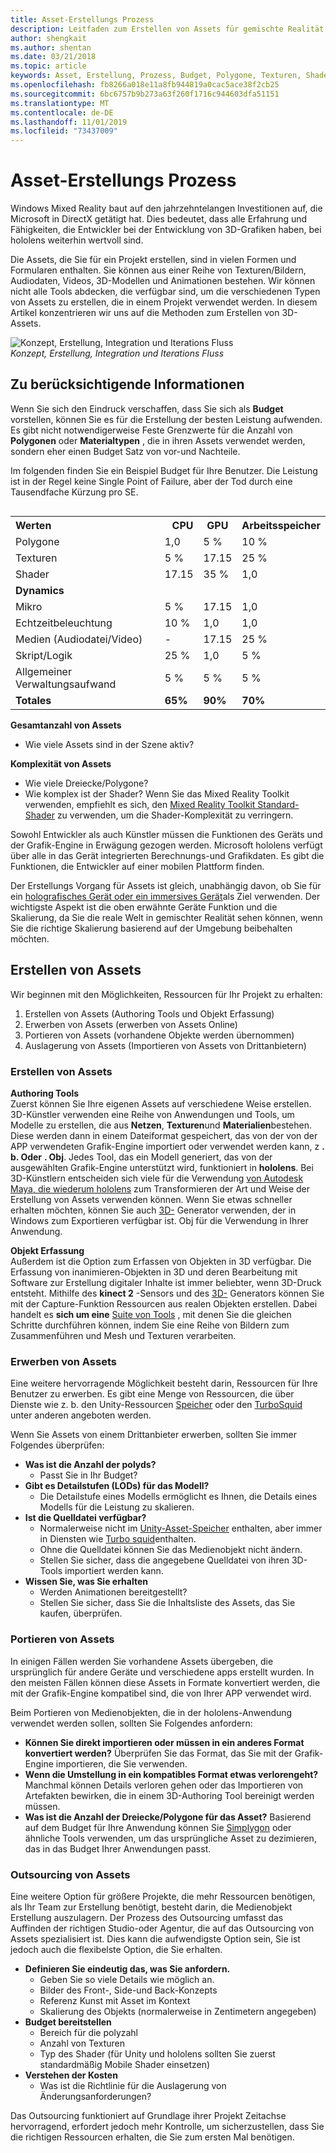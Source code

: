 ```yaml
---
title: Asset-Erstellungs Prozess
description: Leitfaden zum Erstellen von Assets für gemischte Realität.
author: shengkait
ms.author: shentan
ms.date: 03/21/2018
ms.topic: article
keywords: Asset, Erstellung, Prozess, Budget, Polygone, Texturen, Shader, Leistung
ms.openlocfilehash: fb8266a018e11a8fb944819a0cac5ace38f2cb25
ms.sourcegitcommit: 6bc6757b9b273a63f260f1716c944603dfa51151
ms.translationtype: MT
ms.contentlocale: de-DE
ms.lasthandoff: 11/01/2019
ms.locfileid: "73437009"
---
```

# <a name="asset-creation-process"></a>Asset-Erstellungs Prozess

Windows Mixed Reality baut auf den jahrzehntelangen Investitionen auf, die Microsoft in DirectX getätigt hat. Dies bedeutet, dass alle Erfahrung und Fähigkeiten, die Entwickler bei der Entwicklung von 3D-Grafiken haben, bei hololens weiterhin wertvoll sind.

Die Assets, die Sie für ein Projekt erstellen, sind in vielen Formen und Formularen enthalten. Sie können aus einer Reihe von Texturen/Bildern, Audiodaten, Videos, 3D-Modellen und Animationen bestehen. Wir können nicht alle Tools abdecken, die verfügbar sind, um die verschiedenen Typen von Assets zu erstellen, die in einem Projekt verwendet werden. In diesem Artikel konzentrieren wir uns auf die Methoden zum Erstellen von 3D-Assets.

![Konzept, Erstellung, Integration und Iterations Fluss](images/concept-creation-integration-iteration-flow-640px.jpg)<br>
*Konzept, Erstellung, Integration und Iterations Fluss*

## <a name="things-to-consider"></a>Zu berücksichtigende Informationen

Wenn Sie sich den Eindruck verschaffen, dass Sie sich als **Budget** vorstellen, können Sie es für die Erstellung der besten Leistung aufwenden. Es gibt nicht notwendigerweise Feste Grenzwerte für die Anzahl von **Polygonen** oder **Materialtypen** , die in ihren Assets verwendet werden, sondern eher einen Budget Satz von vor-und Nachteile.

Im folgenden finden Sie ein Beispiel Budget für Ihre Benutzer. Die Leistung ist in der Regel keine Single Point of Failure, aber der Tod durch eine Tausendfache Kürzung pro SE.
<br>

<table style="float:right; margin-left: 10px;">
<tr>
<th style="text-align:left;"><b>Werten</b></th><th style="text-align:right;"> CPU</th><th> GPU</th><th> Arbeitsspeicher</th>
</tr><tr>
<td> Polygone</td><td> 1,0</td><td> 5 %</td><td> 10 %</td>
</tr><tr>
<td> Texturen</td><td> 5 %</td><td> 17.15</td><td>25 %</td>
</tr><tr>
<td> Shader</td><td> 17.15</td><td> 35 %</td><td> 1,0</td>
</tr><tr>
<td> <b>Dynamics</b></td><td></td><td></td><td></td>
</tr><tr>
<td> Mikro</td><td> 5 %</td><td> 17.15</td><td> 1,0</td>
</tr><tr>
<td> Echtzeitbeleuchtung</td><td> 10 %</td><td> 1,0</td><td> 1,0</td>
</tr><tr>
<td> Medien (Audiodatei/Video)</td><td> -</td><td> 17.15</td><td> 25 %</td>
</tr><tr>
<td> Skript/Logik</td><td> 25 %</td><td> 1,0</td><td> 5 %</td>
</tr><tr>
<td> Allgemeiner Verwaltungsaufwand</td><td> 5 %</td><td> 5 %</td><td> 5 %</td>
</tr><tr>
<td> <b>Totales</b></td><td> <b>65%</b></td><td> <b>90%</b></td><td> <b>70%</b></td>
</tr>
</table>

**Gesamtanzahl von Assets**
* Wie viele Assets sind in der Szene aktiv?

**Komplexität von Assets**
* Wie viele Dreiecke/Polygone?
* Wie komplex ist der Shader? Wenn Sie das Mixed Reality Toolkit verwenden, empfiehlt es sich, den [Mixed Reality Toolkit Standard-Shader](https://github.com/microsoft/MixedRealityToolkit-Unity/blob/mrtk_release/Documentation/README_MRTKStandardShader.md) zu verwenden, um die Shader-Komplexität zu verringern.

Sowohl Entwickler als auch Künstler müssen die Funktionen des Geräts und der Grafik-Engine in Erwägung gezogen werden. Microsoft hololens verfügt über alle in das Gerät integrierten Berechnungs-und Grafikdaten. Es gibt die Funktionen, die Entwickler auf einer mobilen Plattform finden.

Der Erstellungs Vorgang für Assets ist gleich, unabhängig davon, ob Sie für ein [holografisches Gerät oder ein immersives Gerät](mixed-reality.md#the-mixed-reality-spectrum)als Ziel verwenden. Der wichtigste Aspekt ist die oben erwähnte Geräte Funktion und die Skalierung, da Sie die reale Welt in gemischter Realität sehen können, wenn Sie die richtige Skalierung basierend auf der Umgebung beibehalten möchten. 

## <a name="authoring-assets"></a>Erstellen von Assets

Wir beginnen mit den Möglichkeiten, Ressourcen für Ihr Projekt zu erhalten:
1. Erstellen von Assets (Authoring Tools und Objekt Erfassung)
2. Erwerben von Assets (erwerben von Assets Online)
3. Portieren von Assets (vorhandene Objekte werden übernommen)
4. Auslagerung von Assets (Importieren von Assets von Drittanbietern)

### <a name="creating-assets"></a>Erstellen von Assets

**Authoring Tools**<br>
Zuerst können Sie Ihre eigenen Assets auf verschiedene Weise erstellen. 3D-Künstler verwenden eine Reihe von Anwendungen und Tools, um Modelle zu erstellen, die aus **Netzen**, **Texturen**und **Materialien**bestehen. Diese werden dann in einem Dateiformat gespeichert, das von der von der APP verwendeten Grafik-Engine importiert oder verwendet werden kann, z **. b. Oder** **. Obj**. Jedes Tool, das ein Modell generiert, das von der ausgewählten Grafik-Engine unterstützt wird, funktioniert in **hololens**. Bei 3D-Künstlern entscheiden sich viele für die Verwendung [von Autodesk Maya, die wiederum hololens](https://www.youtube.com/watch?v=q0K3n0Gf8mA) zum Transformieren der Art und Weise der Erstellung von Assets verwenden können. Wenn Sie etwas schneller erhalten möchten, können Sie auch [3D-](https://developer.microsoft.com/windows/hardware/3d-print/3d-builder-resources) Generator verwenden, der in Windows zum Exportieren verfügbar ist. Obj für die Verwendung in Ihrer Anwendung.

**Objekt Erfassung**<br>
Außerdem ist die Option zum Erfassen von Objekten in 3D verfügbar. Die Erfassung von inanimieren-Objekten in 3D und deren Bearbeitung mit Software zur Erstellung digitaler Inhalte ist immer beliebter, wenn 3D-Druck entsteht. Mithilfe des **kinect 2** -Sensors und des [3D-](https://developer.microsoft.com/windows/hardware/3d-print/3d-builder-resources) Generators können Sie mit der Capture-Funktion Ressourcen aus realen Objekten erstellen. Dabei handelt es **sich um eine** [Suite von Tools](https://en.wikipedia.org/wiki/Comparison_of_photogrammetry_software) , mit denen Sie die gleichen Schritte durchführen können, indem Sie eine Reihe von Bildern zum Zusammenführen und Mesh und Texturen verarbeiten.

### <a name="purchasing-assets"></a>Erwerben von Assets

Eine weitere hervorragende Möglichkeit besteht darin, Ressourcen für Ihre Benutzer zu erwerben. Es gibt eine Menge von Ressourcen, die über Dienste wie z. b. den Unity-Ressourcen [Speicher](https://www.assetstore.unity3d.com/) oder den [TurboSquid](https://www.turbosquid.com/) unter anderen angeboten werden.

Wenn Sie Assets von einem Drittanbieter erwerben, sollten Sie immer Folgendes überprüfen:
* **Was ist die Anzahl der polyds?**
  * Passt Sie in Ihr Budget?
* **Gibt es Detailstufen (LODs) für das Modell?**
  * Die Detailstufe eines Modells ermöglicht es Ihnen, die Details eines Modells für die Leistung zu skalieren.
* **Ist die Quelldatei verfügbar?**
  * Normalerweise nicht im [Unity-Asset-Speicher](https://www.assetstore.unity3d.com/) enthalten, aber immer in Diensten wie [Turbo squid](https://www.turbosquid.com/)enthalten.
  * Ohne die Quelldatei können Sie das Medienobjekt nicht ändern.
  * Stellen Sie sicher, dass die angegebene Quelldatei von ihren 3D-Tools importiert werden kann.
* **Wissen Sie, was Sie erhalten**
  * Werden Animationen bereitgestellt?
  * Stellen Sie sicher, dass Sie die Inhaltsliste des Assets, das Sie kaufen, überprüfen.

### <a name="porting-assets"></a>Portieren von Assets

In einigen Fällen werden Sie vorhandene Assets übergeben, die ursprünglich für andere Geräte und verschiedene apps erstellt wurden. In den meisten Fällen können diese Assets in Formate konvertiert werden, die mit der Grafik-Engine kompatibel sind, die von Ihrer APP verwendet wird.

Beim Portieren von Medienobjekten, die in der hololens-Anwendung verwendet werden sollen, sollten Sie Folgendes anfordern:
* **Können Sie direkt importieren oder müssen in ein anderes Format konvertiert werden?** Überprüfen Sie das Format, das Sie mit der Grafik-Engine importieren, die Sie verwenden.
* **Wenn die Umstellung in ein kompatibles Format etwas verlorengeht?** Manchmal können Details verloren gehen oder das Importieren von Artefakten bewirken, die in einem 3D-Authoring Tool bereinigt werden müssen.
* **Was ist die Anzahl der Dreiecke/Polygone für das Asset?** Basierend auf dem Budget für Ihre Anwendung können Sie [Simplygon](https://www.simplygon.com/) oder ähnliche Tools verwenden, um das ursprüngliche Asset zu dezimieren, das in das Budget Ihrer Anwendungen passt.

### <a name="outsourcing-assets"></a>Outsourcing von Assets

Eine weitere Option für größere Projekte, die mehr Ressourcen benötigen, als Ihr Team zur Erstellung benötigt, besteht darin, die Medienobjekt Erstellung auszulagern. Der Prozess des Outsourcing umfasst das Auffinden der richtigen Studio-oder Agentur, die auf das Outsourcing von Assets spezialisiert ist. Dies kann die aufwendigste Option sein, Sie ist jedoch auch die flexibelste Option, die Sie erhalten.
* **Definieren Sie eindeutig das, was Sie anfordern.**
  * Geben Sie so viele Details wie möglich an.
  * Bilder des Front-, Side-und Back-Konzepts
  * Referenz Kunst mit Asset im Kontext
  * Skalierung des Objekts (normalerweise in Zentimetern angegeben)
* **Budget bereitstellen**
  * Bereich für die polyzahl
  * Anzahl von Texturen
  * Typ des Shader (für Unity und hololens sollten Sie zuerst standardmäßig Mobile Shader einsetzen)
* **Verstehen der Kosten**
  * Was ist die Richtlinie für die Auslagerung von Änderungsanforderungen?

Das Outsourcing funktioniert auf Grundlage ihrer Projekt Zeitachse hervorragend, erfordert jedoch mehr Kontrolle, um sicherzustellen, dass Sie die richtigen Ressourcen erhalten, die Sie zum ersten Mal benötigen.
